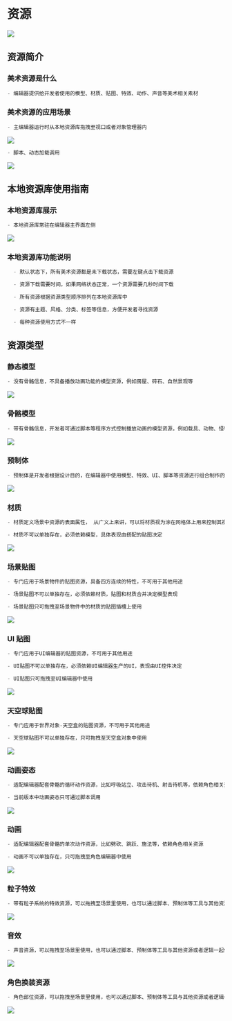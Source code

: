 # 资源

![](https://wstatic-a1.233leyuan.com/productdocs/static/boxcnKOHfF61LEUAcfBGDB0mi1g.png)

## 资源简介

### 美术资源是什么

```ts
- 编辑器提供给开发者使用的模型、材质、贴图、特效、动作、声音等美术相关素材
```

### 美术资源的应用场景

```ts
- 主编辑器运行时从本地资源库拖拽至视口或者对象管理器内
```

![](https://wstatic-a1.233leyuan.com/productdocs/static/boxcnUKeT5bGPMzo8tsjv4rPPRb.png)

```ts
- 脚本、动态加载调用
```

![](https://wstatic-a1.233leyuan.com/productdocs/static/boxcnVBcIzW21ImimJerhEO2Yyg.png)

## 本地资源库使用指南

### 本地资源库展示

```ts
- 本地资源库常驻在编辑器主界面左侧
```

![](https://wstatic-a1.233leyuan.com/productdocs/static/boxcntxWyYCUMS8Z4j7uGZ0Kuzc.png)

### 本地资源库功能说明

```ts
  - 默认状态下，所有美术资源都是未下载状态，需要左键点击下载资源

  - 资源下载需要时间，如果网络状态正常，一个资源需要几秒时间下载

  - 所有资源根据资源类型顺序排列在本地资源库中

  - 资源有主题、风格、分类、标签等信息，方便开发者寻找资源

  - 每种资源使用方式不一样
```

## 资源类型

### 静态模型

```ts
- 没有骨骼信息，不具备播放动画功能的模型资源，例如房屋、砖石、自然景观等
```

![](https://wstatic-a1.233leyuan.com/productdocs/static/boxcnsPubTIHILoUMnKvH4gUjWh.png)

### 骨骼模型

```ts
- 带有骨骼信息，开发者可通过脚本等程序方式控制播放动画的模型资源，例如载具、动物、怪物等
```

![](https://wstatic-a1.233leyuan.com/productdocs/static/boxcnt69NNic0QowhMhyisfpqrc.png)

### 预制体

```ts
- 预制体是开发者根据设计目的，在编辑器中使用模型、特效、UI、脚本等资源进行组合制作的高级资源，本身可能带有功能，也可能是静态模型组合而成
```

![](https://wstatic-a1.233leyuan.com/productdocs/static/boxcnOvVGmTQKdIvJJcOiKVExph.png)

### 材质

```ts
- 材质定义场景中资源的表面属性， 从广义上来讲，可以将材质视为涂在网格体上用来控制其视觉外观的"涂料"。从更偏技术性的角度来讲，材质确切告知渲染引擎一个表面应该如何与场景中的光线交互， 材质定义了表面的每个方面，包括颜色、反射性、崎岖度、透明度等

- 材质不可以单独存在，必须依赖模型，具体表现由搭配的贴图决定
```

![](https://wstatic-a1.233leyuan.com/productdocs/static/boxcnvX8s0xug8zYU8SQU3po3ac.png)

### 场景贴图

```ts
- 专门应用于场景物件的贴图资源，具备四方连续的特性，不可用于其他用途

- 场景贴图不可以单独存在，必须依赖材质，贴图和材质合并决定模型表现

- 场景贴图只可拖拽至场景物件中的材质的贴图插槽上使用
```

![](https://wstatic-a1.233leyuan.com/productdocs/static/boxcnu8odDwuOl1kzIcmZrMXrPh.png)

### UI 贴图

```ts
- 专门应用于UI编辑器的贴图资源，不可用于其他用途

- UI贴图不可以单独存在，必须依赖UI编辑器生产的UI，表现由UI控件决定

- UI贴图只可拖拽至UI编辑器中使用
```

![](https://wstatic-a1.233leyuan.com/productdocs/static/boxcnQro9586enyIgnwoTrd7RQf.png)

### 天空球贴图

```ts
- 专门应用于世界对象-天空盒的贴图资源，不可用于其他用途

- 天空球贴图不可以单独存在，只可拖拽至天空盒对象中使用
```

![](https://wstatic-a1.233leyuan.com/productdocs/static/boxcnzXLRHfGQAJNskhseVgPHZd.png)

### 动画姿态

```ts
- 适配编辑器配套骨骼的循环动作资源，比如呼吸站立、攻击待机、射击待机等，依赖角色相关资源

- 当前版本中动画姿态只可通过脚本调用
```

![](https://wstatic-a1.233leyuan.com/productdocs/static/boxcnZ8GqDe1usK7c5t0w8Oqv7c.png)

### 动画

```ts
- 适配编辑器配套骨骼的单次动作资源，比如劈砍、跳跃、施法等，依赖角色相关资源

- 动画不可以单独存在，只可拖拽至角色编辑器中使用
```

![](https://wstatic-a1.233leyuan.com/productdocs/static/boxcn9BfIhJnU7HFWrETjFZCjKh.png)

### 粒子特效

```ts
- 带有粒子系统的特效资源，可以拖拽至场景里使用，也可以通过脚本、预制体等工具与其他资源或者逻辑一起使用
```

![](https://wstatic-a1.233leyuan.com/productdocs/static/boxcnTZzxSYxbWtZIMyGsfF13Fu.png)

### 音效

```ts
- 声音资源，可以拖拽至场景里使用，也可以通过脚本、预制体等工具与其他资源或者逻辑一起使用
```

![](https://wstatic-a1.233leyuan.com/productdocs/static/boxcnBF9ZVVN2KRyYHJGf8zBttc.png)

### 角色换装资源

```ts
- 角色部位资源，可以拖拽至场景里使用，也可以通过脚本、预制体等工具与其他资源或者逻辑一起使用，主要应用在角色编辑器中
```

![](https://wstatic-a1.233leyuan.com/productdocs/static/boxcneqXFfLavNnRsdg1mXruhzc.png)
